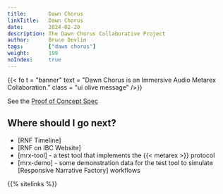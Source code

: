 ```yaml
---
title:       Dawn Chorus
linkTitle:   Dawn Chorus
date:        2024-02-20
description: The Dawn Chorus Collaborative Project
author:      Bruce Devlin
tags:        ["dawn chorus"]
weight:      199
noIndex:     true
---
```


{{< fo t = "banner" text =  "Dawn Chorus is an Immersive Audio Metarex Collaboration." class = "ui olive message" />}}

See the [Proof of Concept Spec](poc)

## Where should I go next?

* [RNF Timeline]
* [RNF on IBC Website]
* [mrx-tool] - a test tool that implements the {{< metarex >}} protocol
* [mrx-demo] - some demonstration data for the test tool to simulate [Responsive Narrative Factory] workflows

{{% sitelinks %}}
